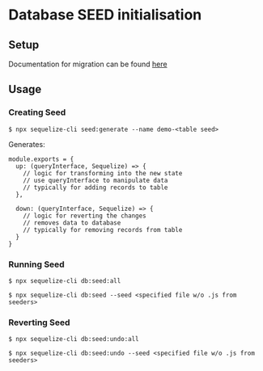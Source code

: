 # Database SEED initialisation

## Setup
Documentation for migration can be found [here](http://docs.sequelizejs.com/manual/migrations.html)

## Usage

### Creating Seed
```
$ npx sequelize-cli seed:generate --name demo-<table seed> 
```

Generates:
```
module.exports = {
  up: (queryInterface, Sequelize) => {
    // logic for transforming into the new state
    // use queryInterface to manipulate data
    // typically for adding records to table
  },

  down: (queryInterface, Sequelize) => {
    // logic for reverting the changes
    // removes data to database
    // typically for removing records from table
  }
}
```

### Running Seed
```
$ npx sequelize-cli db:seed:all

$ npx sequelize-cli db:seed --seed <specified file w/o .js from seeders>
```

### Reverting Seed
```
$ npx sequelize-cli db:seed:undo:all

$ npx sequelize-cli db:seed:undo --seed <specified file w/o .js from seeders>
```